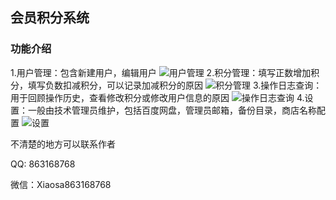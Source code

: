 ## 会员积分系统
### 功能介绍  
1.用户管理：包含新建用户，编辑用户
![用户管理](https://upload-images.jianshu.io/upload_images/16938616-e3fec00f88d4994d.jpg "用户管理")
2.积分管理：填写正数增加积分，填写负数扣减积分，可以记录加减积分的原因
![积分管理](https://upload-images.jianshu.io/upload_images/16938616-94394a2b85f4b6de.jpg "积分管理")
3.操作日志查询：用于回顾操作历史，查看修改积分或修改用户信息的原因
![操作日志查询](https://upload-images.jianshu.io/upload_images/16938616-c78a8c11f67448e6.jpg "操作日志查询")
4.设置：一般由技术管理员维护，包括百度网盘，管理员邮箱，备份目录，商店名称配置
![设置](https://upload-images.jianshu.io/upload_images/16938616-cf5c2c1446bd0180.jpg "设置")

不清楚的地方可以联系作者
   
  QQ: 863168768
     
  微信：Xiaosa863168768
